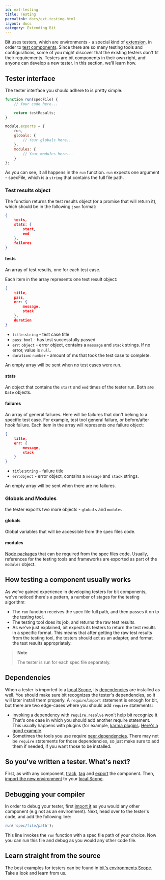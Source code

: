 ```yaml
---
id: ext-testing
title: Testing
permalink: docs/ext-testing.html
layout: docs
category: Extending Bit
---
```


Bit uses testers, which are environments - a special kind of [extension](/docs/ext-concepts.html#extensions-vs-environments), in order to [test components](/docs/testing-components.html). Since there are so many testing tools and configurations, some of you might discover that the existing testers don't fit their requirements. Testers are bit components in their own right, and anyone can develop a new tester. In this section, we'll learn how.

## Tester interface

The tester interface you should adhere to is pretty simple:

```js
function run(specFile) {
    // Your code here...

    return testResults;
}

module.exports = {
    run,
    globals: {
        // Your globals here...
    },
    modules: {
        // Your modules here...
    }
};
```

As you can see, it all happens in the `run` function.
`run` expects one argument - specFile, which is a `string` that contains the full file path.

### Test results object

The function returns the test results object (or a promise that will return it), which should be in the following `json` format:

```json
{
    tests,
    stats: {
        start,
        end
    },
    failures
}
```

#### tests

An array of test results, one for each test case.

Each item in the array represents one test result object:

```json
{
    title,
    pass,
    err: {
        message,
        stack
    },
    duration
}
```

* `title`:`string` - test case title
* `pass`: `bool` - has test successfully passed
* `err`: `object` - error object, contains a `message` and `stack` strings. If no error, value is `null`.
* `duration`: `number` - amount of ms that took the test case to complete.

An empty array will be sent when no test cases were run.

#### stats

An object that contains the `start` and `end` times of the tester run. 
Both are `Date` objects.

#### failures

An array of general failures. Here will be failures that don't belong to a specific test case. For example, test tool general failure, or before/after hook failure.
Each item in the array will represents one failure object:

```json
{
    title,
    err: {
        message,
        stack
    }
}
```

* `title`:`string` - failure title
* `err`:`object` - error object, contains a `message` and `stack` strings.

An empty array will be sent when there are no failures.

### Globals and Modules

the tester exports two more objects - `globals` and `modules`.

#### globals

Global variables that will be accessible from the spec files code.

#### modules

[Node packages](https://www.npmjs.com/) that can be required from the spec files code.
Usually, references for the testing tools and frameworks are exported as part of the `modules` object.

## How testing a component usually works

As we've gained experience in developing testers for bit components, we've noticed there's a pattern, a number of stages for the testing algorithm:

* The `run` function receives the spec file full path, and then passes it on to the testing tool. 
* The testing tool does its job, and returns the raw test results.
* As we've just explained, bit expects its testers to return the test results in a specific format. This means that after getting the raw test results from the testing tool, the testers should act as an adapter, and format the test results appropriately.

> **Note**
>
> The tester is run for each spec file separately.

## Dependencies

When a tester is imported to a [local Scope](/docs/what-is-bit.html#what-is-a-scope-collection), its [dependencies](/docs/how-dependency-management.html) are installed as well.
You should make sure bit recognizes the tester's dependencies, so it will later install them properly. A `require`/`import` statement is enough for bit, but there are two edge-cases where you should add `require` statements:

* Invoking a dependency with `require.resolve` won't help bit recognize it. That's one case in which you should add another require statement. This usually happens with plugins (for example, [karma plugins](http://karma-runner.github.io/1.0/config/plugins.html). [Here's a good example](https://bitsrc.io/bit/envs/testers/karma-mocha-react/code#testers/karma-mocha-react/karma.conf.js).
* Sometimes the tools you use require [peer dependencies](https://nodejs.org/en/blog/npm/peer-dependencies/). There may not be `require` statements for those dependencies, so just make sure to add them if needed, if you want those to be installed.

## So you've written a tester. What's next?

First, as with any component, [track](/docs/cli-add.html), [tag](/docs/cli-tag.html) and [export](/docs/cli-export.html) the component. Then, [import the new environment](/docs/cli-import.html#import-a-new-environment) to your [local Scope](/docs/what-is-bit.html#what-is-a-scope-collection).

## Debugging your compiler

In order to debug your tester, first [import it](/docs/cli-import.html) as you would any other component (e.g not as an environment).
Next, head over to the tester's code, and add the following line:

```js
run('spec/file/path');
```

This line invokes the `run` function with a spec file path of your choice. Now you can run this file and debug as you would any other code file.

## Learn straight from the source

The best examples for testers can be found in [bit's environments Scope](https://bitsrc.io/bit/envs/). Take a look and learn from us.